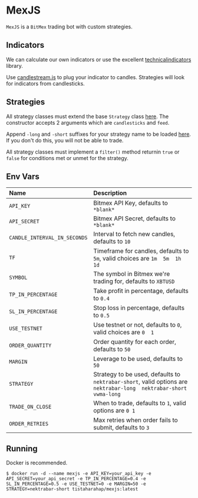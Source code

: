 # MexJS

`MexJS` is a `BitMex` trading bot with custom strategies.

## Indicators

We can calculate our own indicators or use the excellent [technicalindicators](https://github.com/anandanand84/technicalindicators) library.

Use [candlestream.js](src/candlestream.js) to plug your indicator to candles. Strategies will look for indicators from candlesticks.

## Strategies

All strategy classes must extend the base `Strategy` class [here](src/strategies/base.js). The constructor accepts 2 arguments which are `candlesticks` and `feed`.

Append `-long` and `-short` suffixes for your strategy name to be loaded [here](src/strategies/index.js). If you don't do this, you will not be able to trade.

All strategy classes must implement a `filter()` method returnin `true` or `false` for conditions met or unmet for the strategy.

## Env Vars

| Name | Description |
| :--- | :--- |
| `API_KEY` | Bitmex API Key, defaults to `*blank*` |
| `API_SECRET` | Bitmex API Secret, defaults to `*blank*` |
| `CANDLE_INTERVAL_IN_SECONDS` | Interval to fetch new candles, defaults to `10` |
| `TF` | Timeframe for candles, defaults to `5m`, valid choices are `1m  5m  1h  1d` |
| `SYMBOL` | The symbol in Bitmex we're trading for, defaults to `XBTUSD` |
| `TP_IN_PERCENTAGE` | Take profit in percentage, defaults to `0.4` |
| `SL_IN_PERCENTAGE` | Stop loss in percentage, defaults to `0.5` |
| `USE_TESTNET` | Use testnet or not, defaults to `0`, valid choices are `0  1` |
| `ORDER_QUANTITY` | Order quantity for each order, defaults to `50` |
| `MARGIN` | Leverage to be used, defaults to `50` |
| `STRATEGY` | Strategy to be used, defaults to `nektrabar-short`, valid options are `nektrabar-long  nektrabar-short  vwma-long` |
| `TRADE_ON_CLOSE` | When to trade, defaults to `1`, valid options are `0 1` |
| `ORDER_RETRIES` | Max retries when order fails to submit, defaults to `3` |

## Running

Docker is recommended.

```shell
$ docker run -d --name mexjs -e API_KEY=your_api_key -e API_SECRET=your_api_secret -e TP_IN_PERCENTAGE=0.4 -e SL_IN_PERCENTAGE=0.5 -e USE_TESTNET=0 -e MARGIN=50 -e STRATEGY=nektrabar-short tistaharahap/mexjs:latest
```
